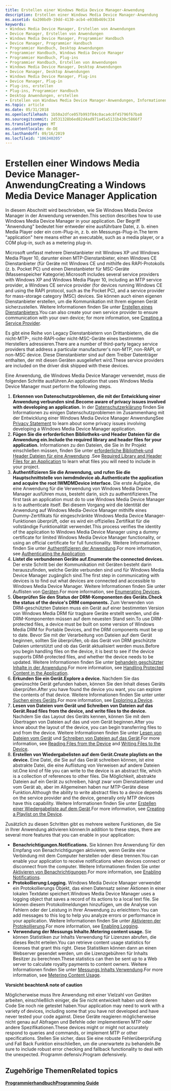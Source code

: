 ```yaml
---
title: Erstellen einer Windows Media Device Manager-Anwendung
description: Erstellen einer Windows Media Device Manager-Anwendung
ms.assetid: 6a200bd9-19dd-4130-acb4-e038b469c334
keywords:
- Windows Media Device Manager, Erstellen von Anwendungen
- Device Manager, Erstellen von Anwendungen
- Windows Media Device Manager, Programmier Handbuch
- Device Manager, Programmier Handbuch
- Programmier Handbuch, Desktop Anwendungen
- Programmier Handbuch, Windows Media Device Manager
- Programmier Handbuch, Plug-ins
- Programmier Handbuch, Erstellen von Anwendungen
- Windows Media Device Manager, Desktop Anwendungen
- Device Manager, Desktop Anwendungen
- Windows Media Device Manager, Plug-ins
- Device Manager, Plug-in
- Plug-ins, erstellen
- Plug-ins, Programmier Handbuch
- Desktop Anwendungen, erstellen
- Erstellen von Windows Media Device Manager-Anwendungen, Informationen zu
ms.topic: article
ms.date: 05/31/2018
ms.openlocfilehash: 1b50a2dfce057b993f84c0aca4c8f45796f67ba8
ms.sourcegitcommit: 2d531328b6ed82d4ad971a45a5131b430c5866f7
ms.translationtype: MT
ms.contentlocale: de-DE
ms.lasthandoff: 09/16/2019
ms.locfileid: "106340205"
---
```

# <a name="creating-a-windows-media-device-manager-application"></a><span data-ttu-id="de597-119">Erstellen einer Windows Media Device Manager-Anwendung</span><span class="sxs-lookup"><span data-stu-id="de597-119">Creating a Windows Media Device Manager Application</span></span>

<span data-ttu-id="de597-120">In diesem Abschnitt wird beschrieben, wie Sie Windows Media Device Manager in der Anwendung verwenden.</span><span class="sxs-lookup"><span data-stu-id="de597-120">This section describes how to use Windows Media Device Manager in your application.</span></span> <span data-ttu-id="de597-121">Der Begriff "Anwendung" bedeutet hier entweder eine ausführbare Datei, z. b. einen Media Player oder ein com-Plug-in, z. b. ein Messungs-Plug-in.</span><span class="sxs-lookup"><span data-stu-id="de597-121">The term "application" here means either an executable, such as a media player, or a COM plug-in, such as a metering plug-in.</span></span>

<span data-ttu-id="de597-122">Microsoft umfasst mehrere Dienstanbieter mit Windows XP und Windows Media Player 10, darunter einen MTP-Dienstanbieter, einen Windows CE Dienstanbieter (für Geräte mit Windows CE und mithilfe des RAPI-Protokolls (z. b. Pocket PC) und einen Dienstanbieter für MSC-Geräte (Massenspeicher Kategorie).</span><span class="sxs-lookup"><span data-stu-id="de597-122">Microsoft includes several service providers with Windows XP and Windows Media Player 10, including an MTP service provider, a Windows CE service provider (for devices running Windows CE and using the RAPI protocol, such as the Pocket PC), and a service provider for mass-storage category (MSC) devices.</span></span> <span data-ttu-id="de597-123">Sie können auch einen eigenen Dienstanbieter erstellen, um die Kommunikation mit Ihrem eigenen Gerät sicherzustellen. Weitere Informationen finden Sie unter [Erstellen eines Dienstanbieters](creating-a-service-provider.md).</span><span class="sxs-lookup"><span data-stu-id="de597-123">You can also create your own service provider to ensure communication with your own device; for more information, see [Creating a Service Provider](creating-a-service-provider.md).</span></span>

<span data-ttu-id="de597-124">Es gibt eine Reihe von Legacy Dienstanbietern von Drittanbietern, die die nicht-MTP-, nicht-RAPI-oder nicht-MSC-Geräte eines bestimmten Herstellers adressieren.</span><span class="sxs-lookup"><span data-stu-id="de597-124">There are a number of third-party legacy service providers that address a particular manufacturer's non-MTP, non-RAPI, or non-MSC device.</span></span> <span data-ttu-id="de597-125">Diese Dienstanbieter sind auf dem Treiber Datenträger enthalten, der mit diesen Geräten ausgeliefert wird.</span><span class="sxs-lookup"><span data-stu-id="de597-125">These service providers are included on the driver disk shipped with these devices.</span></span>

<span data-ttu-id="de597-126">Eine Anwendung, die Windows Media Device Manager verwendet, muss die folgenden Schritte ausführen.</span><span class="sxs-lookup"><span data-stu-id="de597-126">An application that uses Windows Media Device Manager must perform the following steps.</span></span>

1.  <span data-ttu-id="de597-127">**Erkennen von Datenschutzproblemen, die mit der Entwicklung einer Anwendung verbunden sind.**</span><span class="sxs-lookup"><span data-stu-id="de597-127">**Become aware of privacy issues involved with developing an application.**</span></span> <span data-ttu-id="de597-128">In der [Datenschutzerklärung](privacy-statement.md) finden Sie Informationen zu einigen Datenschutzproblemen im Zusammenhang mit der Entwicklung einer Windows Media Device Manager Anwendung</span><span class="sxs-lookup"><span data-stu-id="de597-128">See [Privacy Statement](privacy-statement.md) to learn about some privacy issues involving developing a Windows Media Device Manager application.</span></span>
2.  <span data-ttu-id="de597-129">**Fügen Sie die erforderlichen Bibliotheks-und Header Dateien für die Anwendung ein.**</span><span class="sxs-lookup"><span data-stu-id="de597-129">**Include the required library and header files for your application.**</span></span> <span data-ttu-id="de597-130">Informationen zu den Dateien, die Sie in Ihr Projekt einschließen müssen, finden Sie unter [erforderliche Bibliothek-und Header Dateien für eine Anwendung](required-library-and-header-files-for-an-application.md) .</span><span class="sxs-lookup"><span data-stu-id="de597-130">See [Required Library and Header Files for an Application](required-library-and-header-files-for-an-application.md) to learn what files you will need to include in your project.</span></span>
3.  <span data-ttu-id="de597-131">**Authentifizieren Sie die Anwendung, und rufen Sie die Hauptschnittstelle von iwmdmdevice ab.**</span><span class="sxs-lookup"><span data-stu-id="de597-131">**Authenticate the application and acquire the root IWMDMDevice interface.**</span></span> <span data-ttu-id="de597-132">Die erste Aufgabe, die eine Anwendung für die Verwendung von Windows Media Device Manager ausführen muss, besteht darin, sich zu authentifizieren.</span><span class="sxs-lookup"><span data-stu-id="de597-132">The first task an application must do to use Windows Media Device Manager is to authenticate itself.</span></span> <span data-ttu-id="de597-133">Bei diesem Vorgang wird die Identität der Anwendung auf Windows Media-Device Manager mithilfe eines Dummy-Zertifikats für eingeschränkte Windows Media Device Manager-Funktionen überprüft, oder es wird ein offizielles Zertifikat für die vollständige Funktionalität verwendet.</span><span class="sxs-lookup"><span data-stu-id="de597-133">This process verifies the identity of the application to Windows Media Device Manager using a dummy certificate for limited Windows Media Device Manager functionality, or using an official certificate for full functionality.</span></span> <span data-ttu-id="de597-134">Weitere Informationen finden Sie unter [Authentifizieren der Anwendung](authenticating-the-application.md).</span><span class="sxs-lookup"><span data-stu-id="de597-134">For more information, see [Authenticating the Application](authenticating-the-application.md).</span></span>
4.  <span data-ttu-id="de597-135">**Listet die verbundenen Geräte auf.**</span><span class="sxs-lookup"><span data-stu-id="de597-135">**Enumerate the connected devices.**</span></span> <span data-ttu-id="de597-136">Der erste Schritt bei der Kommunikation mit Geräten besteht darin herauszufinden, welche Geräte verbunden sind und für Windows Media Device Manager zugänglich sind.</span><span class="sxs-lookup"><span data-stu-id="de597-136">The first step in communicating with devices is to find out what devices are connected and accessible to Windows Media Device Manager.</span></span> <span data-ttu-id="de597-137">Weitere Informationen finden Sie unter Auflisten von [Geräten](enumerating-devices.md).</span><span class="sxs-lookup"><span data-stu-id="de597-137">For more information, see [Enumerating Devices](enumerating-devices.md).</span></span>
5.  <span data-ttu-id="de597-138">**Überprüfen Sie den Status der DRM-Komponenten des Geräts.**</span><span class="sxs-lookup"><span data-stu-id="de597-138">**Check the status of the device's DRM components.**</span></span> <span data-ttu-id="de597-139">Zum Verwenden von DRM-geschützten Dateien muss ein Gerät auf einer bestimmten Version von Windows Media DRM für tragbare Geräte erstellt werden, und die DRM-Komponenten müssen auf dem neuesten Stand sein.</span><span class="sxs-lookup"><span data-stu-id="de597-139">To use DRM-protected files, a device must be built on some version of Windows Media DRM for Portable Devices, and the DRM components must be up to date.</span></span> <span data-ttu-id="de597-140">Bevor Sie mit der Verarbeitung von Dateien auf dem Gerät beginnen, sollten Sie überprüfen, ob das Gerät von DRM geschützte Dateien unterstützt und ob das Gerät aktualisiert werden muss.</span><span class="sxs-lookup"><span data-stu-id="de597-140">Before you begin handling files on the device, it is best to see if the device supports DRM-protected files, and whether the device needs to be updated.</span></span> <span data-ttu-id="de597-141">Weitere Informationen finden Sie unter [behandeln geschützter Inhalte in der Anwendung](handling-protected-content-in-the-application.md).</span><span class="sxs-lookup"><span data-stu-id="de597-141">For more information, see [Handling Protected Content in the Application](handling-protected-content-in-the-application.md).</span></span>
6.  <span data-ttu-id="de597-142">**Erkunden Sie ein Gerät.**</span><span class="sxs-lookup"><span data-stu-id="de597-142">**Explore a device.**</span></span> <span data-ttu-id="de597-143">Nachdem Sie das gewünschte Gerät gefunden haben, können Sie den Inhalt dieses Geräts überprüfen.</span><span class="sxs-lookup"><span data-stu-id="de597-143">After you have found the device you want, you can explore the contents of that device.</span></span> <span data-ttu-id="de597-144">Weitere Informationen finden Sie unter unter [Suchen eines Geräts](exploring-a-device.md).</span><span class="sxs-lookup"><span data-stu-id="de597-144">For more information, see [Exploring a Device](exploring-a-device.md).</span></span>
7.  <span data-ttu-id="de597-145">**Lesen von Dateien vom Gerät und Schreiben von Dateien auf das Gerät.**</span><span class="sxs-lookup"><span data-stu-id="de597-145">**Read files from the device, and write files to the device.**</span></span> <span data-ttu-id="de597-146">Nachdem Sie das Layout des Geräts kennen, können Sie mit dem Übertragen von Dateien auf das und vom Gerät beginnen.</span><span class="sxs-lookup"><span data-stu-id="de597-146">After you know about the layout of the device, you can begin transferring files to and from the device.</span></span> <span data-ttu-id="de597-147">Weitere Informationen finden Sie unter [Lesen von Dateien vom Gerät](reading-files-from-the-device.md) und [Schreiben von Dateien auf das Gerät](writing-files-to-the-device.md).</span><span class="sxs-lookup"><span data-stu-id="de597-147">For more information, see [Reading Files from the Device](reading-files-from-the-device.md) and [Writing Files to the Device](writing-files-to-the-device.md).</span></span>
8.  <span data-ttu-id="de597-148">**Erstellen von Wiedergabelisten auf dem Gerät.**</span><span class="sxs-lookup"><span data-stu-id="de597-148">**Create playlists on the device.**</span></span> <span data-ttu-id="de597-149">Eine Datei, die Sie auf das Gerät schreiben können, ist eine abstrakte Datei, die eine Auflistung von Verweisen auf andere Dateien ist.</span><span class="sxs-lookup"><span data-stu-id="de597-149">One kind of file you can write to the device is an abstract file, which is a collection of references to other files.</span></span> <span data-ttu-id="de597-150">Die Möglichkeit, abstrakte Dateien auf ein Gerät zu schreiben, hängt zwar vom Dienstanbieter und vom Gerät ab, aber im Allgemeinen haben nur MTP-Geräte diese Funktion.</span><span class="sxs-lookup"><span data-stu-id="de597-150">Although the ability to write abstract files to a device depends on the service provider and the device, generally only MTP devices have this capability.</span></span> <span data-ttu-id="de597-151">Weitere Informationen finden Sie unter [Erstellen einer Wiedergabeliste auf dem Gerät](creating-a-playlist-on-the-device.md).</span><span class="sxs-lookup"><span data-stu-id="de597-151">For more information, see [Creating a Playlist on the Device](creating-a-playlist-on-the-device.md).</span></span>

<span data-ttu-id="de597-152">Zusätzlich zu diesen Schritten gibt es mehrere weitere Funktionen, die Sie in Ihrer Anwendung aktivieren können:</span><span class="sxs-lookup"><span data-stu-id="de597-152">In addition to these steps, there are several more features that you can enable in your application:</span></span>

-   <span data-ttu-id="de597-153">**Benachrichtigungen.**</span><span class="sxs-lookup"><span data-stu-id="de597-153">**Notifications.**</span></span> <span data-ttu-id="de597-154">Sie können Ihre Anwendung für den Empfang von Benachrichtigungen aktivieren, wenn Geräte eine Verbindung mit dem Computer herstellen oder diese trennen.</span><span class="sxs-lookup"><span data-stu-id="de597-154">You can enable your application to receive notifications when devices connect or disconnect from the computer.</span></span> <span data-ttu-id="de597-155">Weitere Informationen finden Sie unter [Aktivieren von Benachrichtigungen](enabling-notifications.md).</span><span class="sxs-lookup"><span data-stu-id="de597-155">For more information, see [Enabling Notifications](enabling-notifications.md).</span></span>
-   <span data-ttu-id="de597-156">**Protokollierung:**</span><span class="sxs-lookup"><span data-stu-id="de597-156">**Logging.**</span></span> <span data-ttu-id="de597-157">Windows Media Device Manager verwendet ein Protokollierungs Objekt, das einen Datensatz seiner Aktionen in einer lokalen Textdatei speichert.</span><span class="sxs-lookup"><span data-stu-id="de597-157">Windows Media Device Manager uses a logging object that saves a record of its actions to a local text file.</span></span> <span data-ttu-id="de597-158">Sie können diesem Protokollmeldungen hinzufügen, um die Analyse von Fehlern oder der Leistung in Ihrer Anwendung zu erleichtern.</span><span class="sxs-lookup"><span data-stu-id="de597-158">You can add messages to this log to help you analyze errors or performance in your application.</span></span> <span data-ttu-id="de597-159">Weitere Informationen finden Sie unter [Aktivieren der Protokollierung](enabling-logging.md).</span><span class="sxs-lookup"><span data-stu-id="de597-159">For more information, see [Enabling Logging](enabling-logging.md).</span></span>
-   <span data-ttu-id="de597-160">**Verwendung der Messungs Inhalte.**</span><span class="sxs-lookup"><span data-stu-id="de597-160">**Metering content usage.**</span></span> <span data-ttu-id="de597-161">Sie können Statistiken zur Inhalts Verwendung für Lizenzen abrufen, die dieses Recht erteilen.</span><span class="sxs-lookup"><span data-stu-id="de597-161">You can retrieve content usage statistics for licenses that grant this right.</span></span> <span data-ttu-id="de597-162">Diese Statistiken können dann an einen Webserver gesendet werden, um die Lizenzgebühren für Inhalts Besitzer zu berechnen.</span><span class="sxs-lookup"><span data-stu-id="de597-162">These statistics can then be sent up to a Web server to calculate royalty payments to content owners.</span></span> <span data-ttu-id="de597-163">Weitere Informationen finden Sie unter [Messungs Inhalts Verwendung](metering-content-usage.md).</span><span class="sxs-lookup"><span data-stu-id="de597-163">For more information, see [Metering Content Usage](metering-content-usage.md).</span></span>

<span data-ttu-id="de597-164">**Vorsicht beachten**</span><span class="sxs-lookup"><span data-stu-id="de597-164">**A note of caution**</span></span>

<span data-ttu-id="de597-165">Möglicherweise muss Ihre Anwendung mit einer Vielzahl von Geräten arbeiten, einschließlich einiger, die Sie nicht entwickelt haben und deren Code Sie noch nie getestet haben.</span><span class="sxs-lookup"><span data-stu-id="de597-165">Your application may need to work with a variety of devices, including some that you have not developed and have never tested your code against.</span></span> <span data-ttu-id="de597-166">Diese Geräte reagieren möglicherweise nicht genau auf Abfragen und Befehle oder implementieren MTP oder andere Spezifikationen.</span><span class="sxs-lookup"><span data-stu-id="de597-166">These devices might or might not accurately respond to queries and commands, or implement MTP or other specifications.</span></span> <span data-ttu-id="de597-167">Stellen Sie sicher, dass Sie eine robuste Fehlerüberprüfung und Fall Back Funktion einschließen, um die unerwartete zu behandeln.</span><span class="sxs-lookup"><span data-stu-id="de597-167">Be sure to include robust error checking and fallback functionality to deal with the unexpected.</span></span> <span data-ttu-id="de597-168">Programm defensiv.</span><span class="sxs-lookup"><span data-stu-id="de597-168">Program defensively.</span></span>

## <a name="related-topics"></a><span data-ttu-id="de597-169">Zugehörige Themen</span><span class="sxs-lookup"><span data-stu-id="de597-169">Related topics</span></span>

<dl> <dt>

[<span data-ttu-id="de597-170">**Programmierhandbuch**</span><span class="sxs-lookup"><span data-stu-id="de597-170">**Programming Guide**</span></span>](programming-guide.md)
</dt> </dl>

 

 





